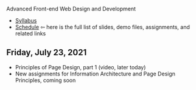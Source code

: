 Advanced Front-end Web Design and Development

- [Syllabus](syllabus.md)
- [Schedule](schedule.md)   &#8678; here is the full list of slides, demo files, assignments, and related links

## Friday, July 23, 2021

- Principles of Page Design, part 1 (video, later today)
- New assignments for Information Architecture and Page Design Principles, coming soon

